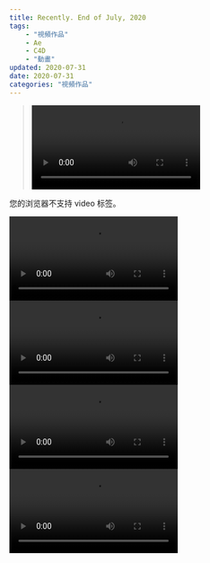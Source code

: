 ```yaml
---
title: Recently. End of July, 2020
tags: 
    - "視頻作品"
    - Ae
    - C4D
    - "動畫"
updated: 2020-07-31
date: 2020-07-31
categories: "視頻作品"
---
```


><video src="/asset/videos/R2007-year2020-38.mp4" controls="controls" loop="loop">
您的浏览器不支持 video 标签。
</video>

<video src="/asset/videos/R2007-year2020-39.mp4" controls="controls" loop="loop">
您的浏览器不支持 video 标签。
</video>

<video src="/asset/videos/R2007-year2020-40.mp4" controls="controls" loop="loop">
您的浏览器不支持 video 标签。
</video>

<video src="/asset/videos/R2007-year2020-41.mp4" controls="controls" loop="loop">
您的浏览器不支持 video 标签。
</video>

<video src="/asset/videos/R2007-year2020-42.mp4" controls="controls" loop="loop">
您的浏览器不支持 video 标签。
</video>